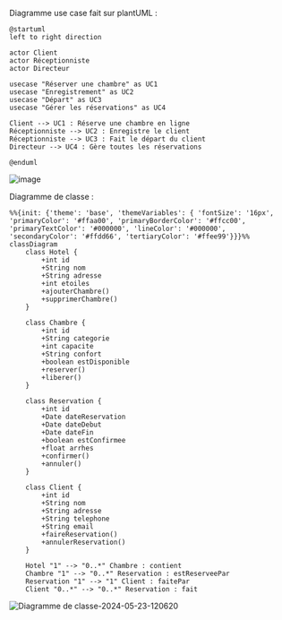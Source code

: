 Diagramme use case fait sur plantUML :
```
@startuml
left to right direction

actor Client
actor Réceptionniste
actor Directeur

usecase "Réserver une chambre" as UC1
usecase "Enregistrement" as UC2
usecase "Départ" as UC3
usecase "Gérer les réservations" as UC4

Client --> UC1 : Réserve une chambre en ligne
Réceptionniste --> UC2 : Enregistre le client
Réceptionniste --> UC3 : Fait le départ du client
Directeur --> UC4 : Gère toutes les réservations

@enduml
```

![image](https://github.com/NoPYXN/TP_Diagramme/assets/124778566/d228d89c-36bb-43b0-b8ba-9af57ec25646)

Diagramme de classe : 

```mermaid
%%{init: {'theme': 'base', 'themeVariables': { 'fontSize': '16px', 'primaryColor': '#ffaa00', 'primaryBorderColor': '#ffcc00', 'primaryTextColor': '#000000', 'lineColor': '#000000', 'secondaryColor': '#ffdd66', 'tertiaryColor': '#ffee99'}}}%%
classDiagram
    class Hotel {
        +int id
        +String nom
        +String adresse
        +int etoiles
        +ajouterChambre()
        +supprimerChambre()
    }

    class Chambre {
        +int id
        +String categorie
        +int capacite
        +String confort
        +boolean estDisponible
        +reserver()
        +liberer()
    }

    class Reservation {
        +int id
        +Date dateReservation
        +Date dateDebut
        +Date dateFin
        +boolean estConfirmee
        +float arrhes
        +confirmer()
        +annuler()
    }

    class Client {
        +int id
        +String nom
        +String adresse
        +String telephone
        +String email
        +faireReservation()
        +annulerReservation()
    }

    Hotel "1" --> "0..*" Chambre : contient
    Chambre "1" --> "0..*" Reservation : estReserveePar
    Reservation "1" --> "1" Client : faitePar
    Client "0..*" --> "0..*" Reservation : fait
```
![Diagramme de classe-2024-05-23-120620](https://github.com/NoPYXN/TP_Diagramme/assets/124778566/a22adbb3-eaf6-423c-93aa-eb8384374673)

